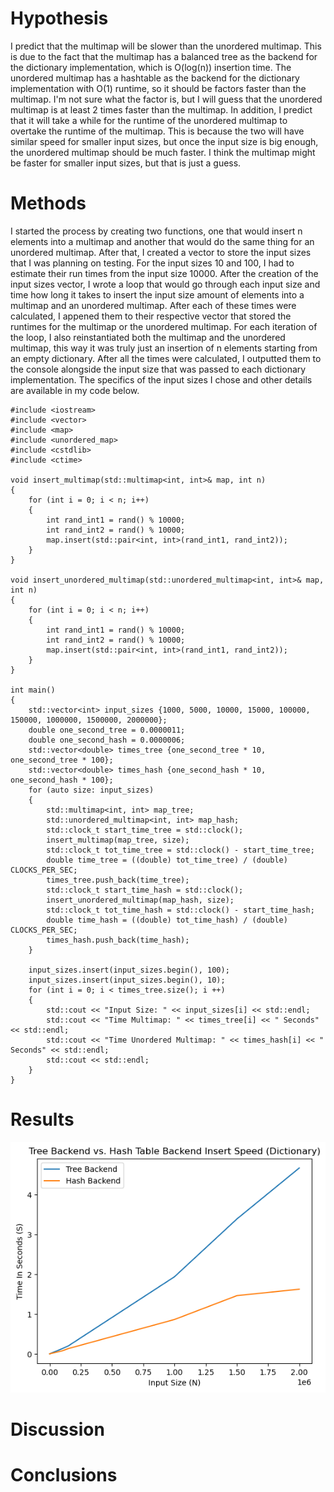 # Hypothesis

I predict that the multimap will be slower than the unordered multimap. This is due to the fact that the multimap has a balanced tree as the backend for the dictionary implementation, which is O(log(n)) insertion time. The unordered multimap has a hashtable as the backend for the dictionary implementation with O(1) runtime, so it should be factors faster than the multimap. I'm not sure what the factor is, but I will guess that the unordered multimap is at least 2 times faster than the multimap. In addition, I predict that it will take a while for the runtime of the unordered multimap to overtake the runtime of the multimap. This is because the two will have similar speed for smaller input sizes, but once the input size is big enough, the unordered multimap should be much faster. I think the multimap might be faster for smaller input sizes, but that is just a guess. 

# Methods

I started the process by creating two functions, one that would insert n elements into a multimap and another that would do the same thing for an unordered multimap. After that, I created a vector to store the input sizes that I was planning on testing. For the input sizes 10 and 100, I had to estimate their run times from the input size 10000. After the creation of the input sizes vector, I wrote a loop that would go through each input size and time how long it takes to insert the input size amount of elements into a multimap and an unordered multimap. After each of these times were calculated, I appened them to their respective vector that stored the runtimes for the multimap or the unordered multimap. For each iteration of the loop, I also reinstantiated both the multimap and the unordered  multimap, this way it was truly just an insertion of n elements starting from an empty dictionary. After all the times were calculated, I outputted them to the console alongside the input size that was passed to each dictionary implementation. The specifics of the input sizes I chose and other details are available in my code below. 

    #include <iostream>
    #include <vector>
    #include <map>
    #include <unordered_map>
    #include <cstdlib>
    #include <ctime>
    
    void insert_multimap(std::multimap<int, int>& map, int n)
    {
        for (int i = 0; i < n; i++)
        {
            int rand_int1 = rand() % 10000;
            int rand_int2 = rand() % 10000;
            map.insert(std::pair<int, int>(rand_int1, rand_int2));
        }
    }
    
    void insert_unordered_multimap(std::unordered_multimap<int, int>& map, int n)
    {
        for (int i = 0; i < n; i++)
        {
            int rand_int1 = rand() % 10000;
            int rand_int2 = rand() % 10000;
            map.insert(std::pair<int, int>(rand_int1, rand_int2));
        }
    }
    
    int main()
    {
        std::vector<int> input_sizes {1000, 5000, 10000, 15000, 100000, 150000, 1000000, 1500000, 2000000};
        double one_second_tree = 0.0000011;
        double one_second_hash = 0.0000006;
        std::vector<double> times_tree {one_second_tree * 10, one_second_tree * 100};
        std::vector<double> times_hash {one_second_hash * 10, one_second_hash * 100};
        for (auto size: input_sizes)
        {
            std::multimap<int, int> map_tree;
            std::unordered_multimap<int, int> map_hash;
            std::clock_t start_time_tree = std::clock();
            insert_multimap(map_tree, size);
            std::clock_t tot_time_tree = std::clock() - start_time_tree;
            double time_tree = ((double) tot_time_tree) / (double) CLOCKS_PER_SEC;
            times_tree.push_back(time_tree);
            std::clock_t start_time_hash = std::clock();
            insert_unordered_multimap(map_hash, size);
            std::clock_t tot_time_hash = std::clock() - start_time_hash;
            double time_hash = ((double) tot_time_hash) / (double) CLOCKS_PER_SEC;
            times_hash.push_back(time_hash);
        }
  
        input_sizes.insert(input_sizes.begin(), 100);
        input_sizes.insert(input_sizes.begin(), 10);
        for (int i = 0; i < times_tree.size(); i ++)
        {
            std::cout << "Input Size: " << input_sizes[i] << std::endl;
            std::cout << "Time Multimap: " << times_tree[i] << " Seconds" << std::endl;
            std::cout << "Time Unordered Multimap: " << times_hash[i] << " Seconds" << std::endl;
            std::cout << std::endl;
        }
    }
    
# Results

![dictionary_insert_comparison](dictionary_speeds.png)

# Discussion

# Conclusions
